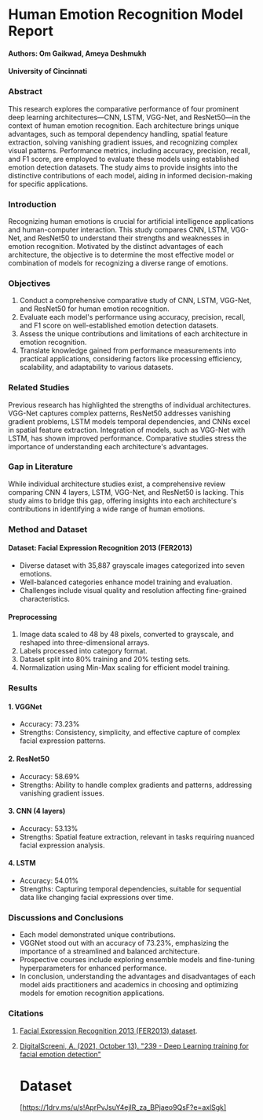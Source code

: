 # Human Emotion Recognition Model Report

#### Authors: Om Gaikwad, Ameya Deshmukh
#### University of Cincinnati

### Abstract

This research explores the comparative performance of four prominent deep learning architectures—CNN, LSTM, VGG-Net, and ResNet50—in the context of human emotion recognition. Each architecture brings unique advantages, such as temporal dependency handling, spatial feature extraction, solving vanishing gradient issues, and recognizing complex visual patterns. Performance metrics, including accuracy, precision, recall, and F1 score, are employed to evaluate these models using established emotion detection datasets. The study aims to provide insights into the distinctive contributions of each model, aiding in informed decision-making for specific applications.

### Introduction

Recognizing human emotions is crucial for artificial intelligence applications and human-computer interaction. This study compares CNN, LSTM, VGG-Net, and ResNet50 to understand their strengths and weaknesses in emotion recognition. Motivated by the distinct advantages of each architecture, the objective is to determine the most effective model or combination of models for recognizing a diverse range of emotions.

### Objectives

1. Conduct a comprehensive comparative study of CNN, LSTM, VGG-Net, and ResNet50 for human emotion recognition.
2. Evaluate each model's performance using accuracy, precision, recall, and F1 score on well-established emotion detection datasets.
3. Assess the unique contributions and limitations of each architecture in emotion recognition.
4. Translate knowledge gained from performance measurements into practical applications, considering factors like processing efficiency, scalability, and adaptability to various datasets.

### Related Studies

Previous research has highlighted the strengths of individual architectures. VGG-Net captures complex patterns, ResNet50 addresses vanishing gradient problems, LSTM models temporal dependencies, and CNNs excel in spatial feature extraction. Integration of models, such as VGG-Net with LSTM, has shown improved performance. Comparative studies stress the importance of understanding each architecture's advantages.

### Gap in Literature

While individual architecture studies exist, a comprehensive review comparing CNN 4 layers, LSTM, VGG-Net, and ResNet50 is lacking. This study aims to bridge this gap, offering insights into each architecture's contributions in identifying a wide range of human emotions.

### Method and Dataset

#### Dataset: Facial Expression Recognition 2013 (FER2013)

- Diverse dataset with 35,887 grayscale images categorized into seven emotions.
- Well-balanced categories enhance model training and evaluation.
- Challenges include visual quality and resolution affecting fine-grained characteristics.

#### Preprocessing

1. Image data scaled to 48 by 48 pixels, converted to grayscale, and reshaped into three-dimensional arrays.
2. Labels processed into category format.
3. Dataset split into 80% training and 20% testing sets.
4. Normalization using Min-Max scaling for efficient model training.

### Results

#### 1. VGGNet

- Accuracy: 73.23%
- Strengths: Consistency, simplicity, and effective capture of complex facial expression patterns.

#### 2. ResNet50

- Accuracy: 58.69%
- Strengths: Ability to handle complex gradients and patterns, addressing vanishing gradient issues.

#### 3. CNN (4 layers)

- Accuracy: 53.13%
- Strengths: Spatial feature extraction, relevant in tasks requiring nuanced facial expression analysis.

#### 4. LSTM

- Accuracy: 54.01%
- Strengths: Capturing temporal dependencies, suitable for sequential data like changing facial expressions over time.

### Discussions and Conclusions

- Each model demonstrated unique contributions.
- VGGNet stood out with an accuracy of 73.23%, emphasizing the importance of a streamlined and balanced architecture.
- Prospective courses include exploring ensemble models and fine-tuning hyperparameters for enhanced performance.
- In conclusion, understanding the advantages and disadvantages of each model aids practitioners and academics in choosing and optimizing models for emotion recognition applications.

### Citations

1. [Facial Expression Recognition 2013 (FER2013) dataset](https://dataport.ieee.org/docs/fer2013/1).
2. [DigitalScreeni, A. (2021, October 13). "239 - Deep Learning training for facial emotion detection"](https://www.youtube.com/watch?v=P4OevrwTq78&t=547s&ab_channel=DigitalSreeni)

   # Dataset
   [https://1drv.ms/u/s!AprPvJsuY4ejlR_za_BPjaeo9QsF?e=axlSgk]

